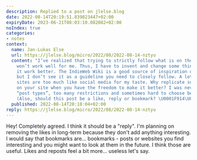 ```yaml
---
description: Replied to a post on jlelse.blog
date: 2022-08-14T20:19:51.839823447+02:00
expiryDate: 2023-06-21T08:03:10.082082+02:00
noIndex: true
categories:
- notes
context:
  name: Jan-Lukas Else
  url: https://jlelse.blog/micro/2022/08/2022-08-14-nztyu
  content: "I’ve realized that trying to strictly follow what is on the IndieWeb wiki
    won’t work well for me. Thus, I have to invent and change some things to make
    it work better. The IndieWeb Wiki is a good source of inspiration one could use,
    but I don’t see it as a guideline you need to closely follow. A lot of IndieWeb
    sites are too much like social media for my taste. Why replicate social media
    on your site when you have the freedom to make it better? I was never a fan of
    “post types”, too many restrictions and sometimes hard to choose between them.
    (Also, should this post be a like, reply or bookmark? \U0001F914\U0001F605)"
  published: 2022-08-14T20:18:04+02:00
reply: https://jlelse.blog/micro/2022/08/2022-08-14-nztyu
---
```


Hey! Completely agreed. I think it should be a "reply". I'm planning on removing the likes in long-term because they don't add anything interesting. I would say that bookmarks are... bookmarks - posts or websites you find interesting and you might want to look at them in the future. I think those are useful. Likes and reposts feel a bit more... useless let's say.
